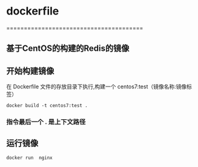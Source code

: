 # dockerfile
=======================================
## 基于CentOS的构建的Redis的镜像

## 开始构建镜像

在 Dockerfile 文件的存放目录下执行,构建一个 centos7:test（镜像名称:镜像标签）
```
docker build -t centos7:test .
```
### 指令最后一个 . 是上下文路径

## 运行镜像
```
docker run  nginx
```
